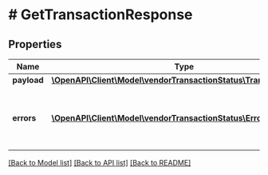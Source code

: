 # # GetTransactionResponse

## Properties

Name | Type | Description | Notes
------------ | ------------- | ------------- | -------------
**payload** | [**\OpenAPI\Client\Model\vendorTransactionStatus\TransactionStatus**](TransactionStatus.md) |  | [optional]
**errors** | [**\OpenAPI\Client\Model\vendorTransactionStatus\Error[]**](Error.md) | A list of error responses returned when a request is unsuccessful. | [optional]

[[Back to Model list]](../../README.md#models) [[Back to API list]](../../README.md#endpoints) [[Back to README]](../../README.md)
